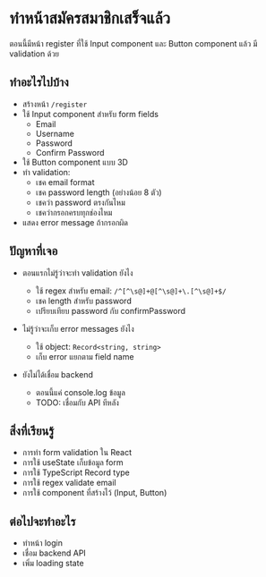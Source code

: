 # ทำหน้าสมัครสมาชิกเสร็จแล้ว

ตอนนี้มีหน้า register ที่ใช้ Input component และ Button component แล้ว มี validation ด้วย

## ทำอะไรไปบ้าง

- สร้างหน้า `/register` 
- ใช้ Input component สำหรับ form fields
  - Email
  - Username
  - Password
  - Confirm Password
- ใช้ Button component แบบ 3D
- ทำ validation:
  - เชค email format
  - เชค password length (อย่างน้อย 8 ตัว)
  - เชคว่า password ตรงกันไหม
  - เชคว่ากรอกครบทุกช่องไหม
- แสดง error message ถ้ากรอกผิด

## ปัญหาที่เจอ

- ตอนแรกไม่รู้ว่าจะทำ validation ยังไง
  - ใช้ regex สำหรับ email: `/^[^\s@]+@[^\s@]+\.[^\s@]+$/`
  - เชค length สำหรับ password
  - เปรียบเทียบ password กับ confirmPassword
  
- ไม่รู้ว่าจะเก็บ error messages ยังไง
  - ใช้ object: `Record<string, string>`
  - เก็บ error แยกตาม field name
  
- ยังไม่ได้เชื่อม backend
  - ตอนนี้แค่ console.log ข้อมูล
  - TODO: เชื่อมกับ API ทีหลัง

## สิ่งที่เรียนรู้

- การทำ form validation ใน React
- การใช้ useState เก็บข้อมูล form
- การใช้ TypeScript Record type
- การใช้ regex validate email
- การใช้ component ที่สร้างไว้ (Input, Button)

## ต่อไปจะทำอะไร

- ทำหน้า login
- เชื่อม backend API
- เพิ่ม loading state
